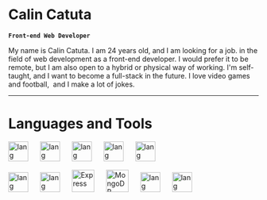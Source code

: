 # Calin Catuta

**`Front-end Web Developer`**

My name is Calin Catuta. I am 24 years old, and I am looking for a job.
in the field of web development as a front-end developer.
I would prefer it to be remote, but I am also open to a hybrid or physical way of working.
I'm self-taught, and I want to become a full-stack in the future.
I love video games and football,  and I make a lot of jokes.

---

# Languages and Tools

<img
      aling="left"
      alt="lang"
      width="40px"
      style="padding-right:20px"
      src="https://cdn.jsdelivr.net/gh/devicons/devicon/icons/git/git-original.svg"
    />
<img
      aling="left"
      alt="lang"
      width="40px"
      style="padding-right:20px"
      src="https://cdn.jsdelivr.net/gh/devicons/devicon/icons/vscode/vscode-original.svg"
    />
<img
      aling="left"
      alt="lang"
      width="40px"
      style="padding-right:20px"
      src="https://cdn.jsdelivr.net/gh/devicons/devicon/icons/html5/html5-plain.svg"
    />
<img
      aling="left"
      alt="lang"
      width="40px"
      style="padding-right:20px"
      src="https://cdn.jsdelivr.net/gh/devicons/devicon/icons/css3/css3-plain.svg"
     />
<img
      aling="left"
      alt="lang"
      width="40px"
      style="padding-right:20px"
      src="https://cdn.jsdelivr.net/gh/devicons/devicon/icons/sass/sass-original.svg"
     />

<img   
      aling="left"
      alt="lang"
      width="40px"
      style="padding-right:20px"
      src="https://cdn.jsdelivr.net/gh/devicons/devicon/icons/bootstrap/bootstrap-original.svg" 
      />
<img
      aling="left"
      alt="lang"
      width="40px"
      style="padding-right:20px"
      src="https://cdn.jsdelivr.net/gh/devicons/devicon/icons/javascript/javascript-plain.svg"
     />
      <img src="https://skillicons.dev/icons?i=express" width="45" height="45" style="padding-right:20px" alt="Express" />
      <img src="https://skillicons.dev/icons?i=mongodb" width="45" height="45" style="padding-right:20px" alt="MongoDB" />
<img
      aling="left"
      alt="lang"
      width="40px"
      style="padding-right:20px"
      src="https://cdn.jsdelivr.net/gh/devicons/devicon/icons/react/react-original.svg"
     />
<img
      aling="left"
      alt="lang"
      width="40px"
      style="padding-right:20px"
      src="https://cdn.jsdelivr.net/gh/devicons/devicon/icons/nodejs/nodejs-original.svg"
     />
<br/>

#
